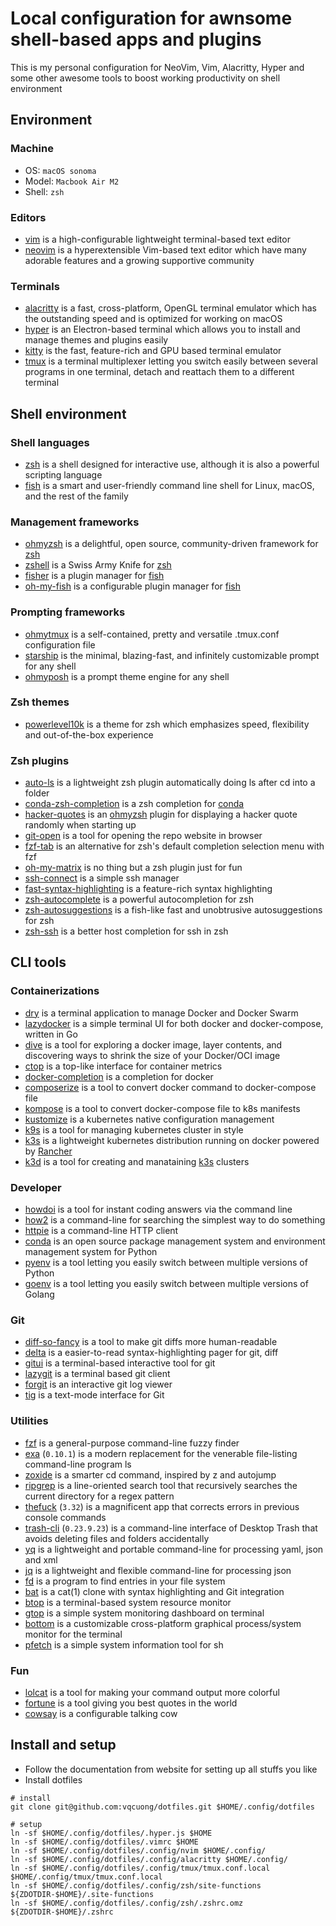 # Local configuration for awnsome shell-based apps and plugins

This is my personal configuration for NeoVim, Vim, Alacritty, Hyper and some other awesome tools to boost working productivity on shell environment

## Environment

### Machine

- OS: `macOS sonoma`
- Model: `Macbook Air M2`
- Shell: `zsh`

### Editors

- [vim](https://www.vim.org/) is a high-configurable lightweight terminal-based text editor
- [neovim](https://neovim.io/) is a hyperextensible Vim-based text editor which have many adorable features and a growing supportive community

### Terminals

- [alacritty](https://alacritty.org/) is a fast, cross-platform, OpenGL terminal emulator which has the outstanding speed and is optimized for working on macOS
- [hyper](https://hyper.is/) is an Electron-based terminal which allows you to install and manage themes and plugins easily
- [kitty](https://sw.kovidgoyal.net/kitty/) is the fast, feature-rich and GPU based terminal emulator
- [tmux](https://github.com/tmux/tmux) is a terminal multiplexer letting you switch easily between several programs in one terminal, detach and reattach them to a different terminal

## Shell environment

### Shell languages

- [zsh](https://www.zsh.org/) is a shell designed for interactive use, although it is also a powerful scripting language
- [fish](https://fishshell.com/) is a smart and user-friendly command line shell for Linux, macOS, and the rest of the family

### Management frameworks

- [ohmyzsh](https://ohmyz.sh/) is a delightful, open source, community-driven framework for [zsh](https://www.zsh.org/)
- [zshell](https://wiki.zshell.dev/) is a Swiss Army Knife for [zsh](https://www.zsh.org/)
- [fisher](https://github.com/jorgebucaran/fisher.git) is a plugin manager for [fish](https://fishshell.com/)
- [oh-my-fish](https://github.com/oh-my-fish/oh-my-fish.git) is a configurable plugin manager for [fish](https://fishshell.com/)

### Prompting frameworks

- [ohmytmux](https://github.com/gpakosz/.tmux) is a self-contained, pretty and versatile .tmux.conf configuration file
- [starship](https://starship.rs/) is the minimal, blazing-fast, and infinitely customizable prompt for any shell
- [ohmyposh](https://ohmyposh.dev/) is a prompt theme engine for any shell

### Zsh themes

- [powerlevel10k](https://github.com/romkatv/powerlevel10k) is a theme for zsh which emphasizes speed, flexibility and out-of-the-box experience

### Zsh plugins

- [auto-ls](https://github.com/vqcuong/auto-ls) is a lightweight zsh plugin automatically doing ls after cd into a folder
- [conda-zsh-completion](https://github.com/conda-incubator/conda-zsh-completion) is a zsh completion for [conda](https://docs.conda.io/en/latest/)
- [hacker-quotes](https://github.com/oldratlee/hacker-quotes.git) is an [ohmyzsh](https://ohmyz.sh/) plugin for displaying a hacker quote randomly when starting up
- [git-open](https://github.com/paulirish/git-open) is a tool for opening the repo website in browser
- [fzf-tab](https://github.com/Aloxaf/fzf-tab) is an alternative for zsh's default completion selection menu with fzf
- [oh-my-matrix](https://github.com/amstrad/oh-my-matrix) is no thing but a zsh plugin just for fun
- [ssh-connect](https://github.com/gko/ssh-connect) is a simple ssh manager
- [fast-syntax-highlighting](https://github.com/zdharma-continuum/fast-syntax-highlighting) is a feature-rich syntax highlighting
- [zsh-autocomplete](https://github.com/marlonrichert/zsh-autocomplete) is a powerful autocompletion for zsh
- [zsh-autosuggestions](https://github.com/zsh-users/zsh-autosuggestions) is a fish-like fast and unobtrusive autosuggestions for zsh
- [zsh-ssh](https://github.com/sunlei/zsh-ssh) is a better host completion for ssh in zsh

## CLI tools

### Containerizations

- [dry](https://github.com/moncho/dry.git) is a terminal application to manage Docker and Docker Swarm
- [lazydocker](https://github.com/jesseduffield/lazydocker.git) is a simple terminal UI for both docker and docker-compose, written in Go
- [dive](https://github.com/wagoodman/dive.git) is a tool for exploring a docker image, layer contents, and discovering ways to shrink the size of your Docker/OCI image
- [ctop](https://github.com/bcicen/ctop.git) is a top-like interface for container metrics
- [docker-completion](https://formulae.brew.sh/formula/docker-completion) is a completion for docker
- [composerize](https://github.com/composerize/composerize.git) is a tool to convert docker command to docker-compose file
- [kompose](https://github.com/kubernetes/kompose.git) is a tool to convert docker-compose file to k8s manifests
- [kustomize](https://kustomize.io/) is a kubernetes native configuration management
- [k9s](https://github.com/derailed/k9s.git) is a tool for managing kubernetes cluster in style
- [k3s](https://k3s.io/) is a lightweight kubernetes distribution running on docker powered by [Rancher](https://www.rancher.com/)
- [k3d](https://github.com/k3d-io/k3d) is a tool for creating and manataining [k3s](https://k3s.io/) clusters

### Developer

- [howdoi](https://github.com/gleitz/howdoi.git) is a tool for instant coding answers via the command line
- [how2](https://github.com/santinic/how2.git) is a command-line for searching the simplest way to do something
- [httpie](https://httpie.io/) is a command-line HTTP client
- [conda](https://docs.conda.io/en/latest/) is an open source package management system and environment management system for Python
- [pyenv](https://github.com/pyenv/pyenv/) is a tool letting you easily switch between multiple versions of Python
- [goenv](https://github.com/go-nv/goenv/) is a tool letting you easily switch between multiple versions of Golang

### Git

- [diff-so-fancy](https://github.com/so-fancy/diff-so-fancy.git) is a tool to make git diffs more human-readable
- [delta](https://github.com/dandavison/delta.git) is a easier-to-read syntax-highlighting pager for git, diff
- [gitui](https://github.com/extrawurst/gitui.git) is a terminal-based interactive tool for git
- [lazygit](https://github.com/jesseduffield/lazygit) is a terminal based git client
- [forgit](https://github.com/wfxr/forgit) is an interactive git log viewer
- [tig](https://jonas.github.io/tig/) is a text-mode interface for Git

### Utilities

- [fzf](https://github.com/junegunn/fzf) is a general-purpose command-line fuzzy finder
- [exa](https://the.exa.website/) (`0.10.1`) is a modern replacement for the venerable file-listing command-line program ls
- [zoxide](https://github.com/ajeetdsouza/zoxide) is a smarter cd command, inspired by z and autojump
- [ripgrep](https://github.com/BurntSushi/ripgrep) is a line-oriented search tool that recursively searches the current directory for a regex pattern
- [thefuck](https://github.com/nvbn/thefuck) (`3.32`) is a magnificent app that corrects errors in previous console commands
- [trash-cli](https://github.com/andreafrancia/trash-cli) (`0.23.9.23`) is a command-line interface of Desktop Trash that avoids deleting files and folders accidentally
- [yq](https://github.com/mikefarah/yq) is a lightweight and portable command-line for processing yaml, json and xml
- [jq](https://github.com/jqlang/jq) is a lightweight and flexible command-line for processing json
- [fd](https://github.com/sharkdp/fd) is a program to find entries in your file system
- [bat](https://github.com/sharkdp/bat) is a cat(1) clone with syntax highlighting and Git integration
- [btop](https://github.com/aristocratos/btop.git) is a terminal-based system resource monitor
- [gtop](https://github.com/aksakalli/gtop.git) is a simple system monitoring dashboard on terminal
- [bottom](https://github.com/ClementTsang/bottom.git) is a customizable cross-platform graphical process/system monitor for the terminal
- [pfetch](https://github.com/dylanaraps/pfetch) is a simple system information tool for sh

### Fun

- [lolcat](https://github.com/busyloop/lolcat.git) is a tool for making your command output more colorful
- [fortune](https://formulae.brew.sh/formula/fortune) is a tool giving you best quotes in the world
- [cowsay](https://github.com/piuccio/cowsay) is a configurable talking cow

## Install and setup

- Follow the documentation from website for setting up all stuffs you like
- Install dotfiles

```
# install
git clone git@github.com:vqcuong/dotfiles.git $HOME/.config/dotfiles

# setup
ln -sf $HOME/.config/dotfiles/.hyper.js $HOME
ln -sf $HOME/.config/dotfiles/.vimrc $HOME
ln -sf $HOME/.config/dotfiles/.config/nvim $HOME/.config/
ln -sf $HOME/.config/dotfiles/.config/alacritty $HOME/.config/
ln -sf $HOME/.config/dotfiles/.config/tmux/tmux.conf.local $HOME/.config/tmux/tmux.conf.local
ln -sf $HOME/.config/dotfiles/.config/zsh/site-functions ${ZDOTDIR-$HOME}/.site-functions
ln -sf $HOME/.config/dotfiles/.config/zsh/.zshrc.omz ${ZDOTDIR-$HOME}/.zshrc
```
